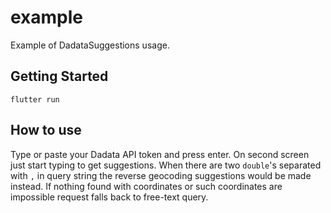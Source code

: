 # example

Example of DadataSuggestions usage.

## Getting Started

`flutter run`

## How to use

Type or paste your Dadata API token and press enter. On second screen just start typing to get suggestions. When there are two `double`'s separated with `,` in query string the reverse geocoding suggestions would be made instead. If nothing found with coordinates or such coordinates are impossible request falls back to free-text query.
